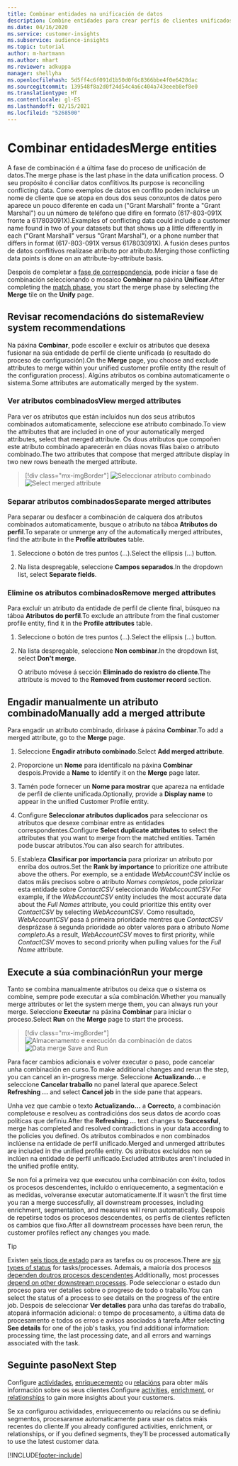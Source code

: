 ```yaml
---
title: Combinar entidades na unificación de datos
description: Combine entidades para crear perfís de clientes unificados.
ms.date: 04/16/2020
ms.service: customer-insights
ms.subservice: audience-insights
ms.topic: tutorial
author: m-hartmann
ms.author: mhart
ms.reviewer: adkuppa
manager: shellyha
ms.openlocfilehash: 5d5ff4c6f091d1b50d0f6c8366bbe4f0e6428dac
ms.sourcegitcommit: 139548f8a2d0f24d54c4a6c404a743eeeb8ef8e0
ms.translationtype: HT
ms.contentlocale: gl-ES
ms.lasthandoff: 02/15/2021
ms.locfileid: "5268500"
---
```

# <a name="merge-entities"></a><span data-ttu-id="1585f-103">Combinar entidades</span><span class="sxs-lookup"><span data-stu-id="1585f-103">Merge entities</span></span>

<span data-ttu-id="1585f-104">A fase de combinación é a última fase do proceso de unificación de datos.</span><span class="sxs-lookup"><span data-stu-id="1585f-104">The merge phase is the last phase in the data unification process.</span></span> <span data-ttu-id="1585f-105">O seu propósito é conciliar datos conflitivos.</span><span class="sxs-lookup"><span data-stu-id="1585f-105">Its purpose is reconciling conflicting data.</span></span> <span data-ttu-id="1585f-106">Como exemplos de datos en conflito poden incluírse un nome de cliente que se atopa en dous dos seus conxuntos de datos pero aparece un pouco diferente en cada un ("Grant Marshall" fronte a "Grant Marshal") ou un número de teléfono que difire en formato (617-803-091X fronte a 617803091X).</span><span class="sxs-lookup"><span data-stu-id="1585f-106">Examples of conflicting data could include a customer name found in two of your datasets but that shows up a little differently in each ("Grant Marshall" versus "Grant Marshal"), or a phone number that differs in format (617-803-091X versus 617803091X).</span></span> <span data-ttu-id="1585f-107">A fusión deses puntos de datos conflitivos realízase atributo por atributo.</span><span class="sxs-lookup"><span data-stu-id="1585f-107">Merging those conflicting data points is done on an attribute-by-attribute basis.</span></span>

<span data-ttu-id="1585f-108">Despois de completar a [fase de correspondencia](match-entities.md), pode iniciar a fase de combinación seleccionando o mosaico **Combinar** na páxina **Unificar**.</span><span class="sxs-lookup"><span data-stu-id="1585f-108">After completing the [match phase](match-entities.md), you start the merge phase by selecting the **Merge** tile on the **Unify** page.</span></span>

## <a name="review-system-recommendations"></a><span data-ttu-id="1585f-109">Revisar recomendacións do sistema</span><span class="sxs-lookup"><span data-stu-id="1585f-109">Review system recommendations</span></span>

<span data-ttu-id="1585f-110">Na páxina **Combinar**, pode escoller e excluír os atributos que desexa fusionar na súa entidade de perfil de cliente unificada (o resultado do proceso de configuración).</span><span class="sxs-lookup"><span data-stu-id="1585f-110">On the **Merge** page, you choose and exclude attributes to merge within your unified customer profile entity (the result of the configuration process).</span></span> <span data-ttu-id="1585f-111">Algúns atributos os combina automaticamente o sistema.</span><span class="sxs-lookup"><span data-stu-id="1585f-111">Some attributes are automatically merged by the system.</span></span>

### <a name="view-merged-attributes"></a><span data-ttu-id="1585f-112">Ver atributos combinados</span><span class="sxs-lookup"><span data-stu-id="1585f-112">View merged attributes</span></span>

<span data-ttu-id="1585f-113">Para ver os atributos que están incluídos nun dos seus atributos combinados automaticamente, seleccione ese atributo combinado.</span><span class="sxs-lookup"><span data-stu-id="1585f-113">To view the attributes that are included in one of your automatically merged attributes, select that merged attribute.</span></span> <span data-ttu-id="1585f-114">Os dous atributos que compoñen este atributo combinado aparecerán en dúas novas filas baixo o atributo combinado.</span><span class="sxs-lookup"><span data-stu-id="1585f-114">The two attributes that compose that merged attribute display in two new rows beneath the merged attribute.</span></span>

> [!div class="mx-imgBorder"]
> <span data-ttu-id="1585f-115">![Seleccionar atributo combinado](media/configure-data-merge-profile-attributes.png "Seleccionar atributo combinado")</span><span class="sxs-lookup"><span data-stu-id="1585f-115">![Select merged attribute](media/configure-data-merge-profile-attributes.png "Select merged attribute")</span></span>

### <a name="separate-merged-attributes"></a><span data-ttu-id="1585f-116">Separar atributos combinados</span><span class="sxs-lookup"><span data-stu-id="1585f-116">Separate merged attributes</span></span>

<span data-ttu-id="1585f-117">Para separar ou desfacer a combinación de calquera dos atributos combinados automaticamente, busque o atributo na táboa **Atributos do perfil**.</span><span class="sxs-lookup"><span data-stu-id="1585f-117">To separate or unmerge any of the automatically merged attributes, find the attribute in the **Profile attributes** table.</span></span>

1. <span data-ttu-id="1585f-118">Seleccione o botón de tres puntos (...).</span><span class="sxs-lookup"><span data-stu-id="1585f-118">Select the ellipsis (...) button.</span></span>
  
2. <span data-ttu-id="1585f-119">Na lista despregable, seleccione **Campos separados**.</span><span class="sxs-lookup"><span data-stu-id="1585f-119">In the dropdown list, select **Separate fields**.</span></span>

### <a name="remove-merged-attributes"></a><span data-ttu-id="1585f-120">Elimine os atributos combinados</span><span class="sxs-lookup"><span data-stu-id="1585f-120">Remove merged attributes</span></span>

<span data-ttu-id="1585f-121">Para excluír un atributo da entidade de perfil de cliente final, búsqueo na táboa **Atributos do perfil**.</span><span class="sxs-lookup"><span data-stu-id="1585f-121">To exclude an attribute from the final customer profile entity, find it in the **Profile attributes** table.</span></span>

1. <span data-ttu-id="1585f-122">Seleccione o botón de tres puntos (...).</span><span class="sxs-lookup"><span data-stu-id="1585f-122">Select the ellipsis (...) button.</span></span>
  
2. <span data-ttu-id="1585f-123">Na lista despregable, seleccione **Non combinar**.</span><span class="sxs-lookup"><span data-stu-id="1585f-123">In the dropdown list, select **Don't merge**.</span></span>

   <span data-ttu-id="1585f-124">O atributo móvese á sección **Eliminado do rexistro do cliente**.</span><span class="sxs-lookup"><span data-stu-id="1585f-124">The attribute is moved to the **Removed from customer record** section.</span></span>

## <a name="manually-add-a-merged-attribute"></a><span data-ttu-id="1585f-125">Engadir manualmente un atributo combinado</span><span class="sxs-lookup"><span data-stu-id="1585f-125">Manually add a merged attribute</span></span>

<span data-ttu-id="1585f-126">Para engadir un atributo combinado, diríxase á páxina **Combinar**.</span><span class="sxs-lookup"><span data-stu-id="1585f-126">To add a merged attribute, go to the **Merge** page.</span></span>

1. <span data-ttu-id="1585f-127">Seleccione **Engadir atributo combinado**.</span><span class="sxs-lookup"><span data-stu-id="1585f-127">Select **Add merged attribute**.</span></span>

2. <span data-ttu-id="1585f-128">Proporcione un **Nome** para identificalo na páxina **Combinar** despois.</span><span class="sxs-lookup"><span data-stu-id="1585f-128">Provide a **Name** to identify it on the **Merge** page later.</span></span>

3. <span data-ttu-id="1585f-129">Tamén pode fornecer un **Nome para mostrar** que apareza na entidade de perfil de cliente unificada.</span><span class="sxs-lookup"><span data-stu-id="1585f-129">Optionally, provide a **Display name** to appear in the unified Customer Profile entity.</span></span>

4. <span data-ttu-id="1585f-130">Configure **Seleccionar atributos duplicados** para seleccionar os atributos que desexe combinar entre as entidades correspondentes.</span><span class="sxs-lookup"><span data-stu-id="1585f-130">Configure **Select duplicate attributes** to select the attributes that you want to merge from the matched entities.</span></span> <span data-ttu-id="1585f-131">Tamén pode buscar atributos.</span><span class="sxs-lookup"><span data-stu-id="1585f-131">You can also search for attributes.</span></span>

5. <span data-ttu-id="1585f-132">Estableza **Clasificar por importancia** para priorizar un atributo por enriba dos outros.</span><span class="sxs-lookup"><span data-stu-id="1585f-132">Set the **Rank by importance** to prioritize one attribute above the others.</span></span> <span data-ttu-id="1585f-133">Por exemplo, se a entidade *WebAccountCSV* inclúe os datos máis precisos sobre o atributo *Nomes completos*, pode priorizar esta entidade sobre *ContactCSV* seleccionando *WebAccountCSV*.</span><span class="sxs-lookup"><span data-stu-id="1585f-133">For example, if the *WebAccountCSV* entity includes the most accurate data about the *Full Names* attribute, you could prioritize this entity over *ContactCSV* by selecting *WebAccountCSV*.</span></span> <span data-ttu-id="1585f-134">Como resultado, *WebAccountCSV* pasa á primeira prioridade mentres que *ContactCSV* desprázase á segunda prioridade ao obter valores para o atributo *Nome completo*.</span><span class="sxs-lookup"><span data-stu-id="1585f-134">As a result, *WebAccountCSV* moves to first priority, while *ContactCSV* moves to second priority when pulling values for the *Full Name* attribute.</span></span>

## <a name="run-your-merge"></a><span data-ttu-id="1585f-135">Execute a súa combinación</span><span class="sxs-lookup"><span data-stu-id="1585f-135">Run your merge</span></span>

<span data-ttu-id="1585f-136">Tanto se combina manualmente atributos ou deixa que o sistema os combine, sempre pode executar a súa combinación.</span><span class="sxs-lookup"><span data-stu-id="1585f-136">Whether you manually merge attributes or let the system merge them, you can always run your merge.</span></span> <span data-ttu-id="1585f-137">Seleccione **Executar** na páxina **Combinar** para iniciar o proceso.</span><span class="sxs-lookup"><span data-stu-id="1585f-137">Select **Run** on the **Merge** page to start the process.</span></span>

> [!div class="mx-imgBorder"]
> <span data-ttu-id="1585f-138">![Almacenamento e execución da combinación de datos](media/configure-data-merge-save-run.png "Almacenamento e execución da combinación de datos")</span><span class="sxs-lookup"><span data-stu-id="1585f-138">![Data merge Save and Run](media/configure-data-merge-save-run.png "Data merge Save and Run")</span></span>

<span data-ttu-id="1585f-139">Para facer cambios adicionais e volver executar o paso, pode cancelar unha combinación en curso.</span><span class="sxs-lookup"><span data-stu-id="1585f-139">To make additional changes and rerun the step, you can cancel an in-progress merge.</span></span> <span data-ttu-id="1585f-140">Seleccione **Actualizando...** e seleccione **Cancelar traballo** no panel lateral que aparece.</span><span class="sxs-lookup"><span data-stu-id="1585f-140">Select **Refreshing ...** and select **Cancel job**  in the side pane that appears.</span></span>

<span data-ttu-id="1585f-141">Unha vez que cambie o texto **Actualizando...** a **Correcto**, a combinación completouse e resolveu as contradicións dos seus datos de acordo coas políticas que definiu.</span><span class="sxs-lookup"><span data-stu-id="1585f-141">After the **Refreshing ...** text changes to **Successful**, merge has completed and resolved contradictions in your data according to the policies you defined.</span></span> <span data-ttu-id="1585f-142">Os atributos combinados e non combinados inclúense na entidade de perfil unificado.</span><span class="sxs-lookup"><span data-stu-id="1585f-142">Merged and unmerged attributes are included in the unified profile entity.</span></span> <span data-ttu-id="1585f-143">Os atributos excluídos non se inclúen na entidade de perfil unificado.</span><span class="sxs-lookup"><span data-stu-id="1585f-143">Excluded attributes aren't included in the unified profile entity.</span></span>

<span data-ttu-id="1585f-144">Se non foi a primeira vez que executou unha combinación con éxito, todos os procesos descendentes, incluído o enriquecemento, a segmentación e as medidas, volveranse executar automaticamente.</span><span class="sxs-lookup"><span data-stu-id="1585f-144">If it wasn't the first time you ran a merge successfully, all downstream processes, including enrichment, segmentation, and measures will rerun automatically.</span></span> <span data-ttu-id="1585f-145">Despois de repetirse todos os procesos descendentes, os perfís de clientes reflicten os cambios que fixo.</span><span class="sxs-lookup"><span data-stu-id="1585f-145">After all downstream processes have been rerun, the customer profiles reflect any changes you made.</span></span>

> [!TIP]
> <span data-ttu-id="1585f-146">Existen [seis tipos de estado](system.md#status-types) para as tarefas ou os procesos.</span><span class="sxs-lookup"><span data-stu-id="1585f-146">There are [six types of status](system.md#status-types) for tasks/processes.</span></span> <span data-ttu-id="1585f-147">Ademais, a maioría dos procesos [dependen doutros procesos descendentes](system.md#refresh-policies).</span><span class="sxs-lookup"><span data-stu-id="1585f-147">Additionally, most processes [depend on other downstream processes](system.md#refresh-policies).</span></span> <span data-ttu-id="1585f-148">Pode seleccionar o estado dun proceso para ver detalles sobre o progreso de todo o traballo.</span><span class="sxs-lookup"><span data-stu-id="1585f-148">You can select the status of a process to see details on the progress of the entire job.</span></span> <span data-ttu-id="1585f-149">Despois de seleccionar **Ver detalles** para unha das tarefas do traballo, atopará información adicional: o tempo de procesamento, a última data de procesamento e todos os erros e avisos asociados á tarefa.</span><span class="sxs-lookup"><span data-stu-id="1585f-149">After selecting **See details** for one of the job's tasks, you find additional information: processing time, the last processing date, and all errors and warnings associated with the task.</span></span>

## <a name="next-step"></a><span data-ttu-id="1585f-150">Seguinte paso</span><span class="sxs-lookup"><span data-stu-id="1585f-150">Next Step</span></span>

<span data-ttu-id="1585f-151">Configure [actividades](activities.md), [enriquecemento](enrichment-microsoft-graph.md) ou [relacións](relationships.md) para obter máis información sobre os seus clientes.</span><span class="sxs-lookup"><span data-stu-id="1585f-151">Configure [activities](activities.md), [enrichment](enrichment-microsoft-graph.md), or [relationships](relationships.md) to gain more insights about your customers.</span></span>

<span data-ttu-id="1585f-152">Se xa configurou actividades, enriquecemento ou relacións ou se definiu segmentos, procesaranse automaticamente para usar os datos máis recentes do cliente.</span><span class="sxs-lookup"><span data-stu-id="1585f-152">If you already configured activities, enrichment, or relationships, or if you defined segments, they'll be processed automatically to use the latest customer data.</span></span>




[!INCLUDE[footer-include](../includes/footer-banner.md)]